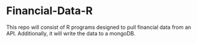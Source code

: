 # Financial-Data-R
This repo will consist of R programs designed to pull financial data from an API.  Additionally, it will write the data to a mongoDB.  
